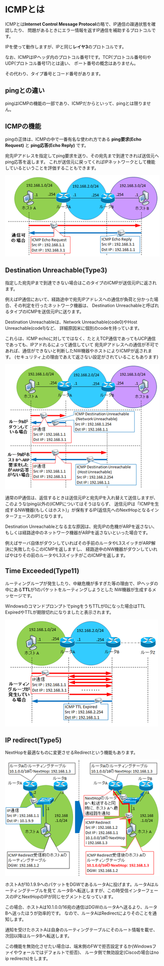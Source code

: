 # ICMPとは
ICMPとは**Internet Control Message Protocol**の略で、IP通信の疎通状態を確認したり、
問題があるときにエラー情報を返すIP通信を補助するプロトコルです。

IPを使って動作しますが、IPと同じ**レイヤ3**のプロトコルです。

なお、ICMPはIPヘッダ内のプロトコル番号1です。TCP(プロトコル番号6)やUDP(プロトコル番号17)とは違い、
ポート番号の概念はありません。

その代わり、タイプ番号とコード番号があります。

## pingとの違い
pingはICMPの機能の一部であり、ICMPだからといって、pingとは限りません。

## ICMPの機能
pingの正体は、ICMPの中で一番有名な使われ方である **ping要求(Echo Request)** と **ping応答(Echo Reply)** です。

宛先IPアドレスを指定してping要求を送り、その宛先まで到達できれば送信元へping応答を返します。
これが送信元に戻ってくればIPネットワークとして機能しているということを評価することもできます。

![ping1](./image/ping1.png)

## Destination Unreachable(Type3)
指定した宛先IPまで到達できない場合はこのタイプのICMPが送信元IPに返されます。

例えばIP通信において、経路途中で宛先IPアドレスへの通信が負荷と分かった場合、その判定を行ったネットワーク機器は、
Destination Unreachableと呼ばれるタイプのICMPを送信元IPに送ります。

Destination Unreachableは、Network Unreachable(code0)やHost Unreachable(code1)など、
詳細原因米に個別のcodeを持っています。

これらは、ICMP echoに対してではなく、たとえTCP通信であってもUCP通信であっても、IPアドれるによって通信していて
宛先IPアドレスへの通信が不可であれば、通信ができないと判断したNW機器やホストによりICMPが返されます。
(セキュリティ上の理由であえて返さない設定がされていることもあります)

![ping2](./image/ping2.png)

通常のIP通信は、返信するときは送信元IPと宛先IPを入れ替えて送信しますが、このような(ping以外の)ICMPについてはそうはならず、
送信元IPは「ICMPを生成するNW機器(もしくはホスト)」が保有するIP(返信先へのNextHopとなるインターフェースのIP)となります。

Destination Unreachableとなる主な原因は、宛先IPの危機がARPを返さない、もしくは経路途中のネットワーク機器がARPを返さないといった場合です。

例えばサーバ自体がダウンしていればその手前のルータやL3スイッチがARP解決に失敗したらこのICMPを返しますし、
経路途中のNW機器がダウンしていればやはりその前のルータやL3スイッチがこのICMPを返します。

## Time Exceeded(Type11)
ルーティングループが発生したり、中継危機が多すぎた等の理由で、IPヘッダの中にある**TTL**が1のパケットをルーティングしようとした
NW機器が生成するメッセージです。

WindowsのコマンドプロンプトでpingをうちTTLが0になった場合はTTL ExpiredやTTLが期限切れになりましたと表示されます。

![ping3](./image/ping3.png)

## IP redirect(Type5)
NextHopを最適なものに変更させるRedirectという機能もあります。

![ping4](./image/ping4.png)

ホストAが10.1.9.9へのパケットをDGWであるルータAに投げます。ルータAはルーティングテーブルを見て
ルータBへ転送しますが、この時受信インターフェースのIPとNextHopのIPが同じセグメントとなっています。

この場合、ホストAは10.1.0.0/16宛の通信はDGWのルータAへ送るより、ルータBへ送ったほうが効率的です。
なので、ルータAはRedirectによりそのことを通知します。

通知を受けたホストAは自身のルーティングテーブルにそのルート情報を載せ、次回以降はルータBへ転送します。

この機能を無効化させたい場合は、端末側のFWで拒否設定するか(Windowsファイやウォールではデフォルトで拒否)、
ルータ側で無効設定(Ciscoの場合はno ip redirects)をします。

